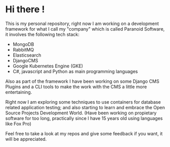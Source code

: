 # Hi there !

This is my personal repository, right now I am working on a development framework for what I call my "company" which is called Paranoid Software, it involves the following tech stack:

- MongoDB
- RabbitMQ
- Elasticsearch
- DjangoCMS
- Google Kubernetes Engine (GKE)
- C#, javascript and Python as main programming languages

Also as part of the framework I have been working on some Django CMS Plugins and a CLI tools to make the work with the CMS a little more entertaining.

Right now I am exploring some techniques to use containers for database related application testing; and also starting to learn and embrace the Open Source Projects Development World. (Have been working on propietary software for too long, practically since I have 15 years old using languages like Fox Pro)

Feel free to take a look at my repos and give some feedback if you want, it will be appreciated.
